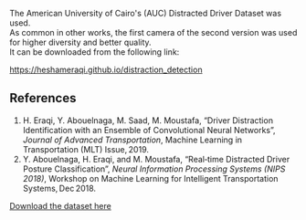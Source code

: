 The American University of Cairo's (AUC) Distracted Driver Dataset was used.  
As common in other works, the first camera of the second version was used for higher diversity and better quality.  
It can be downloaded from the following link:

https://heshameraqi.github.io/distraction_detection

## References

1. H. Eraqi, Y. Abouelnaga, M. Saad, M. Moustafa, “Driver Distraction Identification with an Ensemble of Convolutional Neural Networks”, *Journal of Advanced Transportation*, Machine Learning in Transportation (MLT) Issue, 2019.  
2. Y. Abouelnaga, H. Eraqi, and M. Moustafa, “Real‑time Distracted Driver Posture Classification”, *Neural Information Processing Systems (NIPS 2018)*, Workshop on Machine Learning for Intelligent Transportation Systems, Dec 2018.


[Download the dataset here](https://heshameraqi.github.io/distraction_detection)
